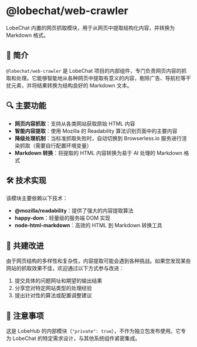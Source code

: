 # @lobechat/web-crawler

LobeChat 内置的网页抓取模块，用于从网页中提取结构化内容，并转换为 Markdown 格式。

## 📝 简介

`@lobechat/web-crawler` 是 LobeChat 项目的内部组件，专门负责网页内容的抓取和处理。它能够智能地从各种网页中提取有意义的内容，剔除广告、导航栏等干扰元素，并将结果转换为结构良好的 Markdown 文本。

## 🔍 主要功能

- **网页内容抓取**：支持从各类网站获取原始 HTML 内容
- **智能内容提取**：使用 Mozilla 的 Readability 算法识别页面中的主要内容
- **降级处理机制**：当标准抓取失败时，自动切换到 Browserless.io 服务进行渲染抓取（需要自行配置环境变量）
- **Markdown 转换**：将提取的 HTML 内容转换为易于 AI 处理的 Markdown 格式

## 🛠️ 技术实现

该模块主要依赖以下技术：

- **@mozilla/readability**：提供了强大的内容提取算法
- **happy-dom**：轻量级的服务端 DOM 实现
- **node-html-markdown**：高效的 HTML 到 Markdown 转换工具

## 🤝 共建改进

由于网页结构的多样性和复杂性，内容提取可能会遇到各种挑战。如果您发现某些网站的抓取效果不佳，欢迎通过以下方式参与改进：

1. 提交具体的问题网址和期望的输出结果
2. 分享您对特定网站类型的处理经验
3. 提出针对性的算法或配置调整建议

## 📌 注意事项

这是 LobeHub 的内部模块（`"private": true`），不作为独立包发布使用。它专为 LobeChat 的特定需求设计，与其他系统组件紧密集成。
